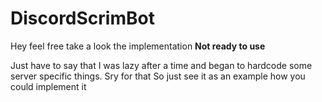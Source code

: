 # DiscordScrimBot
Hey feel free take a look the implementation **Not ready to use**

Just have to say that I was lazy after a time and began to hardcode some server specific things. Sry for that
So just see it as an example how you could implement it
